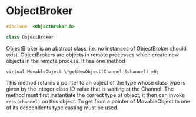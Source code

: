 # ObjectBroker

```cpp
#include  <ObjectBroker.h>

class ObjectBroker
```



ObjectBroker is an abstract class, i.e. no instances of ObjectBroker
should exist. ObjectBrokers are objects in remote processes which create
new objects in the remote process. It has one method




```{.cpp}
virtual MovableObject \*getNewObject(Channel &channel) =0;
```

This method returns a pointer to an object of the type whose class type
is given by the integer class ID value that is waiting at the Channel.
The method must first instantiate the correct type of object, it then
can invoke `recv(channel)` on this object. To get from a pointer of
MovableObject to one of its descendents type casting must be used.

